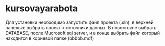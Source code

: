# kursovayarabota
Для установки необходимо запустить файл проекта (.sln), в верхней панельке выбрать проект > источники данных. В новом окне выбрать DATABASE, после Mucrosoft sql server, и в конце выбрать файл который находится в корневой папке (bbbbb.mdf)
